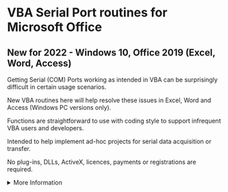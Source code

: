 # VBA Serial Port routines for Microsoft Office
## New for 2022 - Windows 10, Office 2019 (Excel, Word, Access)

Getting Serial (COM) Ports working as intended in VBA can be surprisingly difficult in certain usage scenarios. 

New VBA routines here will help resolve these issues in Excel, Word and Access (Windows PC versions only).

Functions are straightforward to use with coding style to support infrequent VBA users and developers.

Intended to help implement ad-hoc projects for serial data acquisition or transfer.

No plug-ins, DLLs, ActiveX, licences, payments or registrations are required.  

<details><summary>More Information</summary>
<p>
   
<details><summary>VBA Issues</summary>
<p>

The in-built VBA functions for COM Port data can suffer from the following issues :- 
   
1. Setting port parameters with the VBA open command may not work in some Windows versions e.g.

   `Open "COM1:9600,N,8,1" For Read Access As #1`       \
     _(command line workaround known, settings can revert after reboot)_

2. Attempting to read data when there is none waiting will cause VBA to hang with a 'not responding' message.  
  
   `Get #1, , Read_Data_Byte`  
   
   The new functions address both of these issues, and also where data transfers take longer than the 5-6 second VBA timeout.
   
</p>
</details>   

<details><summary>Background</summary>  
<p>

The legacy of serial comms means that many online solution searches are now time-expired with links to defunct web sites etc.    

New functions here are therefore a fresh start for 2022 and are based largely on Microsoft's Win32 API calls and documentation. 

Developed on Windows 10 (64-Bit) with a local Microsoft Office 2019 Professional (32-Bit VBA7) installation.  

Tested on Office 2016 Professional (64-bit VBA7) and Office 2019 Professional (32-Bit VBA7)    

</p>
</details>

<details><summary>COM Ports</summary>
<p>

Multiple com ports are supported, including physical hardware ports and synthetic virtual software ports. 

All read and write functions are synchronous, in part because not all serial port types support overlapped operation.

Performance on a modern PC is good, with software timing delays required to allow the relatively slow serial com ports to catch up. 

Reading, Writing and Waiting are 'timesliced' to ensure that VBA remains responsive during any extended data transfers or waiting times. 

</p>
</details>

<details><summary>Debugging</summary>
<p>

* Debugging can be set on/off per port with results shown in the VBA immediate window. 

* Extensive debug functionality makes several modules quite verbose. 

* A far more compact version without debug is available in the No-Debug folder. 

</p>
</details>   

<details><summary>Optional steps for Excel only</summary>
<p>

- Remove comment mark before `Option Private Module` to prevent function names appearing in cell formula drop-down lists. 
- Remove comment mark before `Application.Volatile` where indicated to refresh results when functions are used in cells and the worksheet is recalculated (e.g. with F9 key).

</p>
</details>

<details><summary>Optional Ribbon Customisation</summary>
<p>

Office XML and SERIAL_PORT_RIBBON.bas files are available in the Ribbon folder. 
   
The [Office RibbonX Editor](https://github.com/fernandreu/office-ribbonx-editor/releases/tag/v1.9.0) is recommended for Ribbon customisation.

    
</p>
</details>   
   
<details><summary>Function List</summary>
<p>   

[COM Port Control](Functions/Function_List_Control.md)
   
[Read/Write/Check Data](Functions/Function_List_Data.md)
   
[Port Signalling Functions](Functions/Function_List_Signalling.md)

[Show Functions](Functions/Function_List_Show.md)

Private functions are not intended to be called directly by users.
  
</p>
</details>   
   
</p>
</details>   
